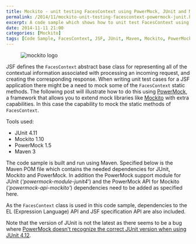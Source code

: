 ```yaml
---
title: Mockito - unit testing FacesContext using PowerMock, JUnit and Maven
permalink: /2014/11/mockito-unit-testing-facescontext-powermock-junit.html
excerpt: A code sample which shows how to unit test FacesContext using Mockito, PowerMock, JUnit and Maven.
date: 2014-11-11 21:00
categories: [Mockito]
tags: [Code Sample, FacesContext, JSF, JUnit, Maven, Mockito, PowerMock, unit testing]
---
```


<figure>
    <img src="{{ site.url }}/assets/images/mockito/mockito-logo.png" alt="mockito logo">
</figure>

JSF defines the `FacesContext` abstract base class for representing all of the contextual information associated with processing an incoming request, and creating the corresponding response. When writing unit test cases for a JSF application there might be a need to mock some of the `FacesContext` static methods. The following post will illustrate how to do this using [PowerMock](https://code.google.com/p/powermock/), a framework that allows you to extend mock libraries like [Mockito](https://code.google.com/p/mockito/) with extra capabilities. In this case the capability to mock the static methods of `FacesContext`.

Tools used:
* JUnit 4.11
* Mockito 1.10
* PowerMock 1.5
* Maven 3

The code sample is built and run using Maven. Specified below is the Maven POM file which contains the needed dependencies for JUnit, Mockito and PowerMock. In addition the PowerMock support module for JUnit (<var>'powermock-module-junit4'</var>) and the PowerMock API for Mockito (<var>'powermock-api-mockito'</var>) dependencies need to be added as specified here.

As the `FacesContext` class is used in this code sample, dependencies to the EL (Expression Language) API and JSF specification API are also included.

Note that the version of JUnit is not the latest as there seems to be a bug where [PowerMock doesn't recognize the correct JUnit version when using JUnit 4.12](http://stackoverflow.com/a/26222732/4201470).
































